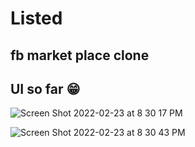 # Listed
## fb market place clone 
## UI so far 😁
![Screen Shot 2022-02-23 at 8 30 17 PM](https://user-images.githubusercontent.com/77520234/155458663-9649392c-d4ff-41b1-b25c-e7b3d261156a.png)

![Screen Shot 2022-02-23 at 8 30 43 PM](https://user-images.githubusercontent.com/77520234/155458679-571069cf-12f5-4089-b9ad-942b47835906.png)
